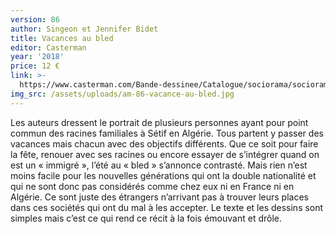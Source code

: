 ```yaml
---
version: 86
author: Singeon et Jennifer Bidet
title: Vacances au bled
editor: Casterman
year: '2018'
price: 12 €
link: >-
  https://www.casterman.com/Bande-dessinee/Catalogue/sociorama/sociorama-vacances-au-bled
img_src: /assets/uploads/am-86-vacance-au-bled.jpg
---
```

Les auteurs dressent le portrait de plusieurs personnes ayant
 pour point commun des racines familiales à Sétif en Algérie.
 Tous partent y passer des vacances mais chacun avec des objectifs différents. Que ce soit pour faire la fête, renouer avec ses
 racines ou encore essayer de s’intégrer quand on est un « immigré
 », l’été au « bled » s’annonce contrasté. Mais rien n’est moins
 facile pour les nouvelles générations qui ont la double nationalité et qui ne sont donc pas considérés comme chez eux ni en France
 ni en Algérie. Ce sont juste des étrangers n’arrivant pas à trouver
 leurs places dans ces sociétés qui ont du mal à les accepter. Le texte et les dessins sont simples mais c’est ce qui rend ce récit à la
 fois émouvant et drôle.
